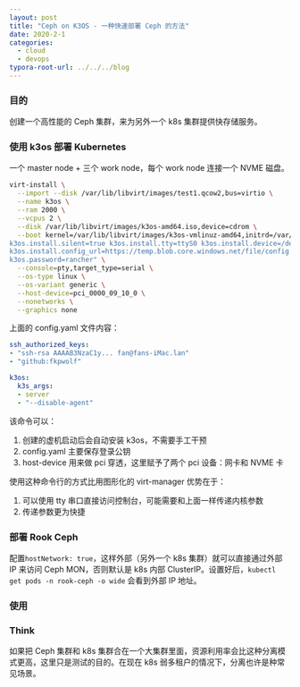 ```yaml
---
layout: post
title: "Ceph on K3OS - 一种快速部署 Ceph 的方法"
date: 2020-2-1
categories:
  - cloud
  - devops
typora-root-url: ../../../blog
---
```

### 目的
创建一个高性能的 Ceph 集群，来为另外一个 k8s 集群提供快存储服务。

### 使用 k3os 部署 Kubernetes
一个 master node + 三个 work node，每个 work node 连接一个 NVME 磁盘。

```sh
virt-install \
  --import --disk /var/lib/libvirt/images/test1.qcow2,bus=virtio \
  --name k3os \
  --ram 2000 \
  --vcpus 2 \
  --disk /var/lib/libvirt/images/k3os-amd64.iso,device=cdrom \
  --boot kernel=/var/lib/libvirt/images/k3os-vmlinuz-amd64,initrd=/var/lib/libvirt/images/k3os-initrd-amd64,kernel_args="console=tty1 console=ttyS0 k3os.fallback_mode=install \
k3os.install.silent=true k3os.install.tty=ttyS0 k3os.install.device=/dev/vda \
k3os.install.config_url=https://temp.blob.core.windows.net/file/config.yaml \
k3os.password=rancher" \
  --console=pty,target_type=serial \
  --os-type linux \
  --os-variant generic \
  --host-device=pci_0000_09_10_0 \
  --nonetworks \
  --graphics none
```
上面的 config.yaml 文件内容：
```yaml
ssh_authorized_keys:
- "ssh-rsa AAAAB3NzaC1y... fan@fans-iMac.lan"
- "github:fkpwolf"

k3os:
  k3s_args:
  - server
  - "--disable-agent"
```

该命令可以：
1. 创建的虚机启动后会自动安装 k3os，不需要手工干预
2. config.yaml 主要保存登录公钥
3. host-device 用来做 pci 穿透，这里赋予了两个 pci 设备：网卡和 NVME 卡

使用这种命令行的方式比用图形化的 virt-manager 优势在于：
1. 可以使用 tty 串口直接访问控制台，可能需要和上面一样传递内核参数
2. 传递参数更为快捷

### 部署 Rook Ceph

配置`hostNetwork: true`，这样外部（另外一个 k8s 集群）就可以直接通过外部 IP 来访问 Ceph MON，否则默认是 k8s 内部 ClusterIP。设置好后，`kubectl get pods -n rook-ceph -o wide` 会看到外部 IP 地址。

### 使用


### Think
如果把 Ceph 集群和 k8s 集群合在一个大集群里面，资源利用率会比这种分离模式更高，这里只是测试的目的。在现在 k8s 弱多租户的情况下，分离也许是种常见场景。